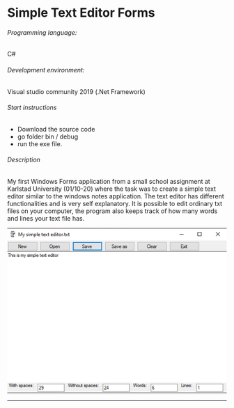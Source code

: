 # Simple Text Editor Forms
###### Programming language:
 C#
###### Development environment:
Visual studio community 2019 (.Net Framework)
###### Start instructions
* Download the source code
* go folder bin / debug
* run the exe file.

###### Description
My first Windows Forms application from a small school assignment at Karlstad University (01/10-20) where the task was to create a simple text editor similar to the windows notes application. The text editor has different functionalities and is very self explanatory. It is possible to edit ordinary txt files on your computer, the program also keeps track of how many words and lines your text file has.

![image](../Simple_Text_Editor/Example.PNG)

***
